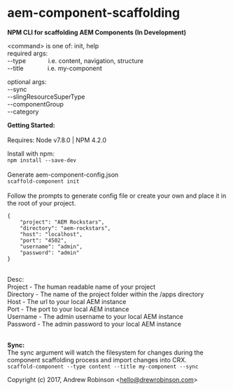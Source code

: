 # aem-component-scaffolding

**NPM CLI for scaffolding AEM Components (In Development)**

&lt;command&gt; is one of: init, help<br/>
  required args:<br/>
   --type &nbsp;&nbsp;&nbsp;&nbsp;&nbsp;&nbsp;&nbsp;&nbsp;&nbsp;&nbsp;&nbsp;&nbsp;i.e. content, navigation, structure<br/>
   --title &nbsp;&nbsp;&nbsp;&nbsp;&nbsp;&nbsp;&nbsp;&nbsp;&nbsp;&nbsp;&nbsp;&nbsp; i.e. my-component

  optional args:<br/>
   --sync<br/>
   --slingResourceSuperType<br/>
   --componentGroup<br/>
   --category<br/>


**Getting Started:**
<br/><br/>
Requires:   Node v7.8.0 | NPM 4.2.0

Install with npm:<br/>
```npm install --save-dev```<br/><br/>
Generate aem-component-config.json<br/>
```scaffold-component init```<br/><br/>
Follow the prompts  to generate config file or create your own and place it in the root of your project.<br/>
```
{
	"project": "AEM Rockstars",
	"directory": "aem-rockstars",
	"host": "localhost",
	"port": "4502",
	"username": "admin",
	"password": "admin"
}
```
<br/>
Desc:<br/>
Project - The human readable name of your project<br/>
Directory - The name of the project folder within the /apps directory<br/>
Host - The url to your local AEM instance<br/>
Port - The port to your local AEM instance<br/>
Username - The admin username to your local AEM instance<br/>
Password - The admin password to your local AEM instance
<br/><br/>


**Sync:**
<br/>
The sync argument will watch the filesystem for changes during the component scaffolding process and import changes into CRX.<br/>
```scaffold-component --type content --title my-component --sync```
<br/>

Copyright (c) 2017, Andrew Robinson &lt;hello@drewrobinson.com&gt;<br/>